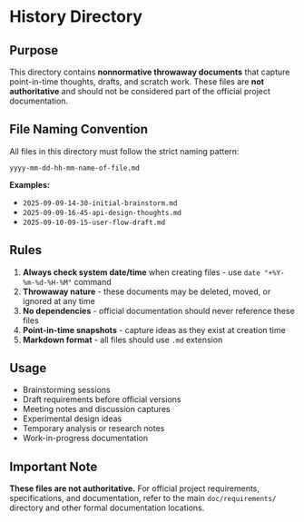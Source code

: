 # History Directory

## Purpose

This directory contains **nonnormative throwaway documents** that capture point-in-time thoughts, drafts, and scratch work. These files are **not authoritative** and should not be considered part of the official project documentation.

## File Naming Convention

All files in this directory must follow the strict naming pattern:

```
yyyy-mm-dd-hh-mm-name-of-file.md
```

**Examples:**
- `2025-09-09-14-30-initial-brainstorm.md`
- `2025-09-09-16-45-api-design-thoughts.md`
- `2025-09-10-09-15-user-flow-draft.md`

## Rules

1. **Always check system date/time** when creating files - use `date "+%Y-%m-%d-%H-%M"` command
2. **Throwaway nature** - these documents may be deleted, moved, or ignored at any time
3. **No dependencies** - official documentation should never reference these files
4. **Point-in-time snapshots** - capture ideas as they exist at creation time
5. **Markdown format** - all files should use `.md` extension

## Usage

- Brainstorming sessions
- Draft requirements before official versions
- Meeting notes and discussion captures
- Experimental design ideas
- Temporary analysis or research notes
- Work-in-progress documentation

## Important Note

**These files are not authoritative.** For official project requirements, specifications, and documentation, refer to the main `doc/requirements/` directory and other formal documentation locations.